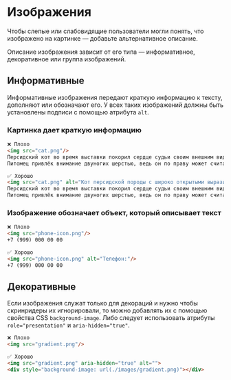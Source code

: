 # Изображения

Чтобы слепые или слабовидящие пользователи могли понять, что изображено на картинке — добавьте альтернативное описание.

Описание изображения зависит от его типа — информативное, декоративное или группа изображений.

## Информативные

Информативные изображения передают краткую информацию к тексту, дополняют или обозначают его.
У всех таких изображений должны быть установлены подписи с помощью атрибута `alt`.

### Картинка дает краткую информацию

```html
❌ Плохо
<img src="cat.png"/>
Персидский кот во время выставки покорил сердце судьи своим внешним видом.
Питомец привлёк внимание двуногих шерстью, ведь он по праву может считаться самым пушистым котёнком в мире.

✅ Хорошо
<img src="cat.png" alt="Кот персидской породы с широко открытыми выразительными глазками"/>
Персидский кот во время выставки покорил сердце судьи своим внешним видом.
Питомец привлёк внимание двуногих шерстью, ведь он по праву может считаться самым пушистым котёнком в мире.
```

### Изображение обозначает объект, который описывает текст

```html
❌ Плохо
<img src="phone-icon.png"/>
+7 (999) 000 00 00

✅ Хорошо
<img src="phone-icon.png" alt="Телефон:"/>
+7 (999) 000 00 00
```

## Декоративные

Если изображения служат только для декораций и нужно чтобы скринридеры их игнорировали, то можно добавлять их с помощью
свойства CSS `background-image`. Либо следует использовать атрибуты `role="presentation"` и `aria-hidden="true"`.

```html
❌ Плохо
<img src="gradient.png"/>

✅ Хорошо
<img src="gradient.png" aria-hidden="true" alt="">
<div style="background-image: url(./images/gradient.png)"></div>
```
